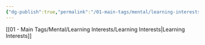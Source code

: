 ```yaml
---
{"dg-publish":true,"permalink":"/01-main-tags/mental/learning-interests/physics/physics/","created":"2024-10-11T12:57:27.538+05:30","updated":"2024-10-11T00:32:24.000+05:30"}
---
```


[[01 - Main Tags/Mental/Learning Interests/Learning Interests\|Learning Interests]]

